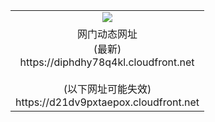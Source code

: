 ﻿<table>
  <tr></tr>
  <tr><td colspan=2 align=center><img src="https://diphdhy78q4kl.cloudfront.net/Up/oGate.jpg" /></td></tr>
  <tr><td colspan=2 align=center>网门动态网址<br/>(最新)
<br>https://diphdhy78q4kl.cloudfront.net
<br/><br/>(以下网址可能失效)
<br>https://d21dv9pxtaepox.cloudfront.net
    </td>
  </tr>
</table>
